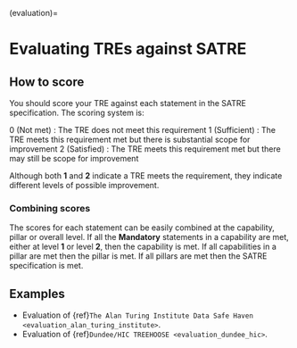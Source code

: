 (evaluation)=

# Evaluating TREs against SATRE

## How to score

You should score your TRE against each statement in the SATRE specification.
The scoring system is:

0 (Not met)
: The TRE does not meet this requirement
1 (Sufficient)
: The TRE meets this requirement met but there is substantial scope for improvement
2 (Satisfied)
: The TRE meets this requirement met but there may still be scope for improvement

Although both **1** and **2** indicate a TRE meets the requirement, they indicate different levels of possible improvement.

### Combining scores

The scores for each statement can be easily combined at the capability, pillar or overall level.
If all the **Mandatory** statements in a capability are met, either at level **1** or level **2**, then the capability is met.
If all capabilities in a pillar are met then the pillar is met.
If all pillars are met then the SATRE specification is met.

## Examples

- Evaluation of {ref}`The Alan Turing Institute Data Safe Haven <evaluation_alan_turing_institute>`.
- Evaluation of {ref}`Dundee/HIC TREEHOOSE <evaluation_dundee_hic>`.
